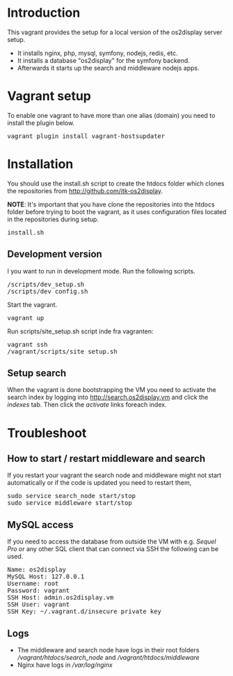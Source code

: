 # Introduction
This vagrant provides the setup for a local version of the os2display server setup.

 * It installs nginx, php, mysql, symfony, nodejs, redis, etc.
 * It installs a database "os2display" for the symfony backend.
 * Afterwards it starts up the search and middleware nodejs apps.

# Vagrant setup
To enable one vagrant to have more than one alias (domain) you need to install the plugin below.

<pre>
vagrant plugin install vagrant-hostsupdater
</pre>

# Installation
You should use the install.sh script to create the htdocs folder which clones the repositories from http://github.com/itk-os2display.

__NOTE__: It's important that you have clone the repositories into the htdocs folder before trying to boot the vagrant, as it uses configuration files located in the repositories during setup.

<pre>
install.sh
</pre>

## Development version
I you want to run in development mode. Run the following scripts.

<pre>
/scripts/dev_setup.sh
/scripts/dev_config.sh
</pre>

Start the vagrant.
<pre>
vagrant up
</pre>

Run scripts/site_setup.sh script inde fra vagranten:

<pre>
vagrant ssh
/vagrant/scripts/site_setup.sh
</pre>

## Setup search
When the vagrant is done bootstrapping the VM you need to activate the search index by logging into http://search.os2display.vm and click the _indexes_ tab. Then click the _activate_ links foreach index.

# Troubleshoot

## How to start / restart middleware and search
If you restart your vagrant the search node and middleware might not start automatically or if the code is updated you need to restart them,
<pre>
sudo service search_node start/stop
sudo service middleware start/stop
</pre>

## MySQL access
If you need to access the database from outside the VM with e.g. _Sequel Pro_ or any other SQL client that can connect via SSH the following can be used.
<pre>
Name: os2display
MySQL Host: 127.0.0.1
Username: root
Password: vagrant
SSH Host: admin.os2display.vm
SSH User: vagrant
SSH Key: ~/.vagrant.d/insecure_private_key
</pre>

## Logs
 * The middleware and search node have logs in their root folders _/vagrant/htdocs/search_node_ and _/vagrant/htdocs/middleware_
 * Nginx have logs in _/var/log/nginx_
